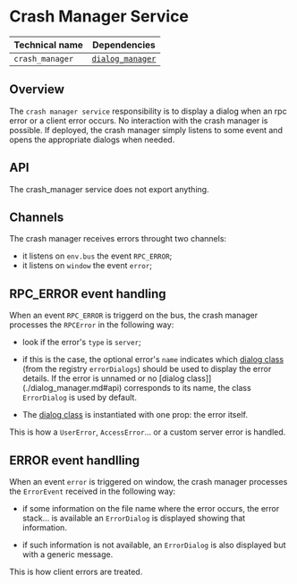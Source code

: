 # Crash Manager Service

| Technical name  | Dependencies                          |
| --------------- | ------------------------------------- |
| `crash_manager` | [`dialog_manager`](dialog_manager.md) |

## Overview

The `crash manager service` responsibility is to display a dialog
when an rpc error or a client error occurs. No interaction with the
crash manager is possible. If deployed, the crash manager simply listens
to some event and opens the appropriate dialogs when needed.

## API

The crash_manager service does not export anything.

## Channels

The crash manager receives errors throught two channels:

- it listens on `env.bus` the event `RPC_ERROR`;
- it listens on `window` the event `error`;

## RPC_ERROR event handling

When an event `RPC_ERROR` is triggerd on the bus, the crash manager processes the
`RPCError` in the following way:

- look if the error's `type` is `server`;

- if this is the case, the optional error's `name` indicates which [dialog class](./dialog_manager.md#api)
  (from the registry `errorDialogs`) should be used to display the error details.
  If the error is unnamed or no [dialog class]](./dialog_manager.md#api) corresponds to its name, the class
  `ErrorDialog` is used by default.

- The [dialog class](./dialog_manager.md#api) is instantiated with one prop: the error itself.

This is how a `UserError`, `AccessError`... or a custom server error is handled.

## ERROR event handlling

When an event `error` is triggered on window, the crash manager processes the `ErrorEvent`
received in the following way:

- if some information on the file name where the error occurs, the error stack... is available
  an `ErrorDialog` is displayed showing that information.

- if such information is not available, an `ErrorDialog` is also displayed but with a generic message.

This is how client errors are treated.
